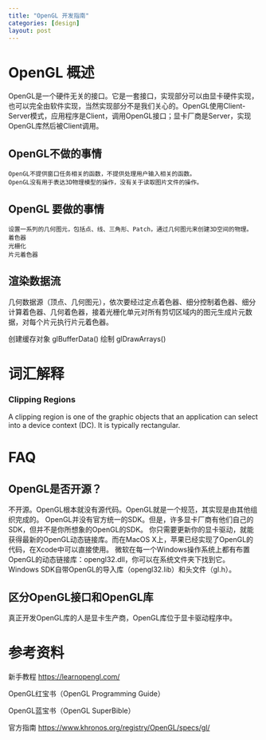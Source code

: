 ```yaml
---
title: "OpenGL 开发指南"
categories: [design]
layout: post
---
```


# OpenGL 概述

OpenGL是一个硬件无关的接口。它是一套接口，实现部分可以由显卡硬件实现，也可以完全由软件实现，当然实现部分不是我们关心的。OpenGL使用Client-Server模式，应用程序是Client，调用OpenGL接口；显卡厂商是Server，实现OpenGL库然后被Client调用。

## OpenGL不做的事情

    OpenGL不提供窗口任务相关的函数，不提供处理用户输入相关的函数。
    OpenGL没有用于表达3D物理模型的操作，没有关于读取图片文件的操作。


## OpenGL 要做的事情

    设置一系列的几何图元，包括点、线、三角形、Patch，通过几何图元来创建3D空间的物理。
    着色器
    光栅化
    片元着色器


## 渲染数据流

几何数据源（顶点、几何图元），依次要经过定点着色器、细分控制着色器、细分计算着色器、几何着色器，接着光栅化单元对所有剪切区域内的图元生成片元数据，对每个片元执行片元着色器。

创建缓存对象 glBufferData()
绘制 glDrawArrays()



# 词汇解释

### Clipping Regions

A clipping region is one of the graphic objects that an application can select into a device context (DC). It is typically rectangular.


# FAQ

## OpenGL是否开源？

不开源。OpenGL根本就没有源代码。OpenGL就是一个规范，其实现是由其他组织完成的。
OpenGL并没有官方统一的SDK。但是，许多显卡厂商有他们自己的SDK，但并不是你所想象的OpenGL的SDK。
你只需要更新你的显卡驱动，就能获得最新的OpenGL动态链接库。而在MacOS X上，苹果已经实现了OpenGL的代码，在Xcode中可以直接使用。
微软在每一个Windows操作系统上都有布置OpenGL的动态链接库：opengl32.dll，你可以在系统文件夹下找到它。Windows SDK自带OpenGL的导入库（opengl32.lib）和头文件（gl.h）。

## 区分OpenGL接口和OpenGL库

真正开发OpenGL库的人是显卡生产商，OpenGL库位于显卡驱动程序中。



# 参考资料

新手教程 https://learnopengl.com/

OpenGL红宝书（OpenGL Programming Guide）

OpenGL蓝宝书（OpenGL SuperBible）

官方指南 https://www.khronos.org/registry/OpenGL/specs/gl/


<!--
这里是注释区

```
print "hello"
```

***Stronger***

{% highlight python %}
print "hello, Lucky!"
{% endhighlight %}

![My image]({{ site.baseurl }}/images/emule.png)

My Github is [here][mygithub].
[mygithub]: https://github.com/lucky521

-->